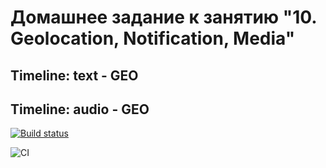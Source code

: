 # Домашнее задание к занятию "10. Geolocation, Notification, Media"

## Timeline: text - GEO

## Timeline: audio - GEO

[![Build status](https://ci.appveyor.com/api/projects/status/gwm0scc9grrm8tsq?svg=true)](https://ci.appveyor.com/project/antonpnv/timeline)

![CI](https://github.com/antonpnv/antonpnv/Timeline/actions/workflows/web.yml/badge.svg)
